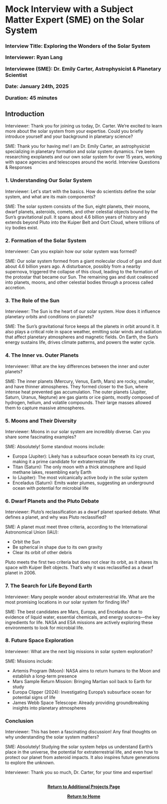 # Mock Interview with a Subject Matter Expert (SME) on the Solar System

<h3>

Interview Title: Exploring the Wonders of the Solar System
  
Interviewer: Ryan Lang

Interviewee (SME): Dr. Emily Carter, Astrophysicist & Planetary Scientist

Date: January 24th, 2025

Duration: 45 minutes</h3>

<h2>Introduction</h2>

Interviewer: Thank you for joining us today, Dr. Carter. We’re excited to learn more about the solar system from your expertise. Could you briefly introduce yourself and your background in planetary science?

SME: Thank you for having me! I am Dr. Emily Carter, an astrophysicist specializing in planetary formation and solar system dynamics. I’ve been researching exoplanets and our own solar system for over 15 years, working with space agencies and telescopes around the world.
Interview Questions & Responses

<h3>1. Understanding Our Solar System</h3>

Interviewer: Let's start with the basics. How do scientists define the solar system, and what are its main components?

SME: The solar system consists of the Sun, eight planets, their moons, dwarf planets, asteroids, comets, and other celestial objects bound by the Sun’s gravitational pull. It spans about 4.6 billion years of history and extends beyond Pluto into the Kuiper Belt and Oort Cloud, where trillions of icy bodies exist.

<h3>2. Formation of the Solar System</h3>

Interviewer: Can you explain how our solar system was formed?

SME: Our solar system formed from a giant molecular cloud of gas and dust about 4.6 billion years ago. A disturbance, possibly from a nearby supernova, triggered the collapse of this cloud, leading to the formation of the protostar that became our Sun. The remaining gas and dust coalesced into planets, moons, and other celestial bodies through a process called accretion.

<h3>3. The Role of the Sun</h3>

Interviewer: The Sun is the heart of our solar system. How does it influence planetary orbits and conditions on planets?

SME: The Sun’s gravitational force keeps all the planets in orbit around it. It also plays a critical role in space weather, emitting solar winds and radiation that affect planetary atmospheres and magnetic fields. On Earth, the Sun’s energy sustains life, drives climate patterns, and powers the water cycle.

<h3>4. The Inner vs. Outer Planets</h3>

Interviewer: What are the key differences between the inner and outer planets?

SME: The inner planets (Mercury, Venus, Earth, Mars) are rocky, smaller, and have thinner atmospheres. They formed closer to the Sun, where intense heat prevented gas accumulation. The outer planets (Jupiter, Saturn, Uranus, Neptune) are gas giants or ice giants, mostly composed of hydrogen, helium, and volatile compounds. Their large masses allowed them to capture massive atmospheres.

<h3>5. Moons and Their Diversity</h3>

Interviewer: Moons in our solar system are incredibly diverse. Can you share some fascinating examples?

SME: Absolutely! Some standout moons include:

- Europa (Jupiter): Likely has a subsurface ocean beneath its icy crust, making it a prime candidate for extraterrestrial life
- Titan (Saturn): The only moon with a thick atmosphere and liquid methane lakes, resembling early Earth
- Io (Jupiter): The most volcanically active body in the solar system
- Enceladus (Saturn): Emits water plumes, suggesting an underground ocean with potential for microbial life

<h3>6. Dwarf Planets and the Pluto Debate</h3>

Interviewer: Pluto’s reclassification as a dwarf planet sparked debate. What defines a planet, and why was Pluto reclassified?

SME: A planet must meet three criteria, according to the International Astronomical Union (IAU):

- Orbit the Sun
- Be spherical in shape due to its own gravity
- Clear its orbit of other debris

Pluto meets the first two criteria but does not clear its orbit, as it shares its space with Kuiper Belt objects. That’s why it was reclassified as a dwarf planet in 2006.

<h3>7. The Search for Life Beyond Earth</h3>

Interviewer: Many people wonder about extraterrestrial life. What are the most promising locations in our solar system for finding life?

SME: The best candidates are Mars, Europa, and Enceladus due to evidence of liquid water, essential chemicals, and energy sources—the key ingredients for life. NASA and ESA missions are actively exploring these environments to look for microbial life.

<h3>8. Future Space Exploration</h3>

Interviewer: What are the next big missions in solar system exploration?

SME: Missions include:

- Artemis Program (Moon): NASA aims to return humans to the Moon and establish a long-term presence
- Mars Sample Return Mission: Bringing Martian soil back to Earth for study
- Europa Clipper (2024): Investigating Europa’s subsurface ocean for potential signs of life
- James Webb Space Telescope: Already providing groundbreaking insights into planetary atmospheres

<h3>Conclusion</h3>

Interviewer: This has been a fascinating discussion! Any final thoughts on why understanding the solar system matters?

SME: Absolutely! Studying the solar system helps us understand Earth’s place in the universe, the potential for extraterrestrial life, and even how to protect our planet from asteroid impacts. It also inspires future generations to explore the unknown.

Interviewer: Thank you so much, Dr. Carter, for your time and expertise!

<h2></h2>
<p align="center">
  <a href="https://github.com/rlangc/Additional-Projects-Section.git"><b>Return to Additional Projects Page</b></a>
<p align="center">
  <a href="https://github.com/rlangc"><b>Return to Home</b></a>
